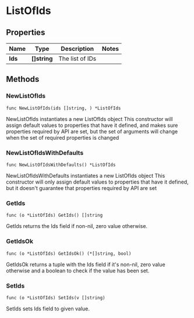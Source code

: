 # ListOfIds

## Properties

|Name | Type | Description | Notes|
|------------ | ------------- | ------------- | -------------|
|**Ids** | **[]string** | The list of IDs | |

## Methods

### NewListOfIds

`func NewListOfIds(ids []string, ) *ListOfIds`

NewListOfIds instantiates a new ListOfIds object
This constructor will assign default values to properties that have it defined,
and makes sure properties required by API are set, but the set of arguments
will change when the set of required properties is changed

### NewListOfIdsWithDefaults

`func NewListOfIdsWithDefaults() *ListOfIds`

NewListOfIdsWithDefaults instantiates a new ListOfIds object
This constructor will only assign default values to properties that have it defined,
but it doesn't guarantee that properties required by API are set

### GetIds

`func (o *ListOfIds) GetIds() []string`

GetIds returns the Ids field if non-nil, zero value otherwise.

### GetIdsOk

`func (o *ListOfIds) GetIdsOk() (*[]string, bool)`

GetIdsOk returns a tuple with the Ids field if it's non-nil, zero value otherwise
and a boolean to check if the value has been set.

### SetIds

`func (o *ListOfIds) SetIds(v []string)`

SetIds sets Ids field to given value.



